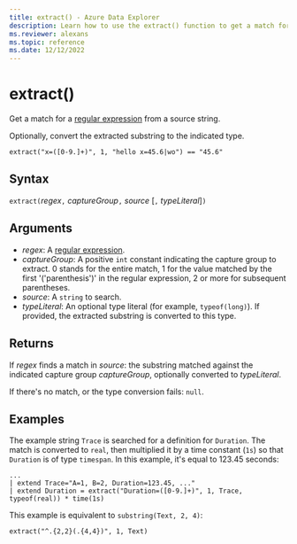 ```yaml
---
title: extract() - Azure Data Explorer
description: Learn how to use the extract() function to get a match for a regular expression from a source string.
ms.reviewer: alexans
ms.topic: reference
ms.date: 12/12/2022
---
```

# extract()

Get a match for a [regular expression](./re2.md) from a source string.

Optionally, convert the extracted substring to the indicated type.

```kusto
extract("x=([0-9.]+)", 1, "hello x=45.6|wo") == "45.6"
```

## Syntax

`extract(`*regex*`,` *captureGroup*`,` *source* [`,` *typeLiteral*]`)`

## Arguments

* *regex*: A [regular expression](./re2.md).
* *captureGroup*: A positive `int` constant indicating the
capture group to extract. 0 stands for the entire match, 1 for the value matched by the first '('parenthesis')' in the regular expression, 2 or more for subsequent parentheses.
* *source*: A `string` to search.
* *typeLiteral*: An optional type literal (for example, `typeof(long)`). If provided, the extracted substring is converted to this type.

## Returns

If *regex* finds a match in *source*: the substring matched against the indicated capture group *captureGroup*, optionally converted to *typeLiteral*.

If there's no match, or the type conversion fails: `null`.

## Examples

The example string `Trace` is searched for a definition for `Duration`.
The match is converted to `real`, then multiplied it by a time constant (`1s`) so that `Duration` is of type `timespan`. In this example, it's equal to 123.45 seconds:

```kusto
...
| extend Trace="A=1, B=2, Duration=123.45, ..."
| extend Duration = extract("Duration=([0-9.]+)", 1, Trace, typeof(real)) * time(1s) 
```

This example is equivalent to `substring(Text, 2, 4)`:

```kusto
extract("^.{2,2}(.{4,4})", 1, Text)
```
